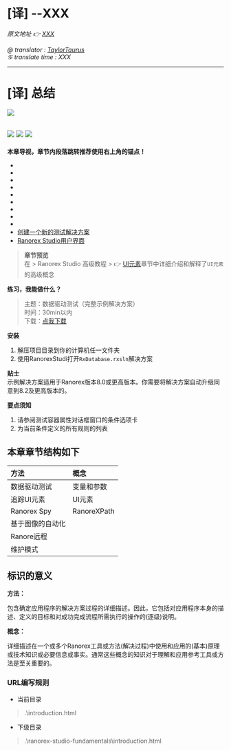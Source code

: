 # [译] --XXX

*原文地址 👉 [XXX][0]*

*@ translator : [TaylorTaurus](https://github.com/taylortaurus)*    
*♋ translate time : XXX*    

---

# [译] 总结

[![](https://img.shields.io/badge/OfficialPage-ClickMe-blue.svg?longCache=true&style=flat-square)][0]  

[![](https://img.shields.io/badge/Translator-TaylorTaurus-42B983.svg?longCache=true&style=flat-square)](https://github.com/taylortaurus) 
![](https://img.shields.io/badge/TranslateTime-2018年9月21日-green.svg?longCache=true&style=flat-square)
![](https://img.shields.io/badge/UpdateTime-2018年9月21日-green.svg?longCache=true&style=flat-square)
---

**本章导视，章节内段落跳转推荐使用右上角的锚点！**

- []()
- []()
- []()
- []()
- []()
- []()
- []()
- []()
- []()
- [创建一个新的测试解决方案](#创建一个新的测试解决方案)
- [Ranorex Studio用户界面](#ranorex-studio用户界面)

> **章节预览**  
> 在 \> Ranorex Studio 高级教程 \> 👉 [UI元素][2]章节中详细介绍和解释了`UI元素`的高级概念


**练习，我能做什么？** 
> 主题：数据驱动测试（完整示例解决方案）  
> 时间：30min以内  
> 下载：[点我下载][1]  

**安装**

1. 解压项目目录到你的计算机任一文件夹
2. 使用RanorexStudi打开`RxDatabase.rxsln`解决方案

**贴士**  
示例解决方案适用于Ranorex版本8.0或更高版本。你需要将解决方案自动升级同意到8.2及更高版本的。

**要点须知** 
1. 请参阅测试容器属性对话框窗口的条件选项卡
2. 为当前条件定义的所有规则的列表



## 本章章节结构如下

|**方法**|**概念**|
|:--|:--|
|数据驱动测试|变量和参数|
|追踪UI元素|UI元素|
|Ranorex Spy|RanoreXPath|
|基于图像的自动化||
|Ranore远程||
|维护模式||

## 标识的意义

**方法：** 

包含确定应用程序的解决方案过程的详细描述。因此，它包括对应用程序本身的描述、定义的目标和对成功完成流程所需执行的操作的(逐级)说明。

**概念：**

详细描述在一个或多个Ranorex工具或方法(解决过程)中使用和应用的(基本)原理或技术知识或必要信息或事实。通常这些概念的知识对于理解和应用参考工具或方法是至关重要的。


### URL编写规则

- 当前目录 

> .\introduction.html

- 下级目录

> .\ranorex-studio-fundamentals\introduction.html

[0]: XXX
[1]: https://www.ranorex.com/rx-media/rx-user-guide/v8.2/download/RxSampleDataDrivenTesting.zip
[2]: ..\\..\\..\\ranorex-studio-fundamentals/ranorex-studio/ranorex-studio-startpage.html
[3]: ..\\..\\..\\ranorex-studio-fundamentals/ranorex-recorder/introduction.html
[4]: ..\\..\\ranorex-studio-fundamentals/test-suite/introduction.html
[5]: .\[译]数据和数据的管理.html
